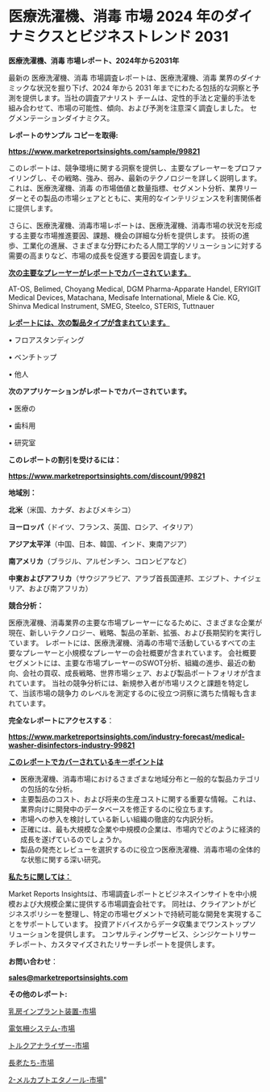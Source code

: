# 医療洗濯機、消毒 市場 2024 年のダイナミクスとビジネストレンド 2031

<strong>医療洗濯機、消毒 市場レポート、2024年から2031年</strong>

最新の 医療洗濯機、消毒 市場調査レポートは、医療洗濯機、消毒 業界のダイナミックな状況を掘り下げ、2024 年から 2031 年までにわたる包括的な洞察と予測を提供します。当社の調査アナリスト チームは、定性的手法と定量的手法を組み合わせて、市場の可能性、傾向、および予測を注意深く調査しました。 セグメンテーションダイナミクス。



<strong>レポートのサンプル コピーを取得:</strong> <a href=https://www.marketreportsinsights.com/sample/99821>

<strong><u>https://www.marketreportsinsights.com/sample/99821</u></strong></a>

このレポートは、競争環境に関する洞察を提供し、主要なプレーヤーをプロファイリングし、その戦略、強み、弱み、最新のテクノロジーを詳しく説明します。 これは、医療洗濯機、消毒 の市場価値と数量指標、セグメント分析、業界リーダーとその製品の市場シェアとともに、実用的なインテリジェンスを利害関係者に提供します。

さらに、医療洗濯機、消毒市場レポートは、医療洗濯機、消毒市場の状況を形成する主要な市場推進要因、課題、機会の詳細な分析を提供します。 技術の進歩、工業化の進展、さまざまな分野にわたる人間工学的ソリューションに対する需要の高まりなど、市場の成長を促進する要因を調査します。



<strong><u>次の主要なプレーヤーがレポートでカバーされています。</u></strong>

AT-OS, Belimed, Choyang Medical, DGM Pharma-Apparate Handel, ERYIGIT Medical Devices, Matachana, Medisafe International, Miele & Cie. KG, Shinva Medical Instrument, SMEG, Steelco, STERIS, Tuttnauer



<strong><u><b>レポートには、次の製品タイプが含まれています。</b></u></strong>

• フロアスタンディング

• ベンチトップ

• 他人



<strong><b>次のアプリケーションがレポートでカバーされています。</b></strong>

• 医療の

• 歯科用

• 研究室



<strong><b>このレポートの割引を受けるには：</b></strong><a href=https://www.marketreportsinsights.com/discount/99821>

<strong><u>https://www.marketreportsinsights.com/discount/99821</u></strong></a>



<strong>地域別：</strong>



<strong>北米</strong>（米国、カナダ、およびメキシコ）



<strong>ヨーロッパ</strong>（ドイツ、フランス、英国、ロシア、イタリア）



<strong>アジア太平洋</strong>（中国、日本、韓国、インド、東南アジア）



<strong>南アメリカ</strong>（ブラジル、アルゼンチン、コロンビアなど）



<strong>中東およびアフリカ</strong>（サウジアラビア、アラブ首長国連邦、エジプト、ナイジェリア、および南アフリカ）



<strong>競合分析：</strong>

医療洗濯機、消毒業界の主要な市場プレーヤーになるために、さまざまな企業が現在、新しいテクノロジー、戦略、製品の革新、拡張、および長期契約を実行しています。 レポートには、医療洗濯機、消毒の市場で活動しているすべての主要なプレーヤーと小規模なプレーヤーの会社概要が含まれています。 会社概要セグメントには、主要な市場プレーヤーのSWOT分析、組織の進歩、最近の動向、会社の買収、成長戦略、世界市場シェア、および製品ポートフォリオが含まれています。 当社の競争分析には、新規参入者が市場リスクと課題を特定して、当該市場の競争力 のレベルを測定するのに役立つ洞察に満ちた情報も含まれています。



<strong>完全なレポートにアクセスする</strong>：

<a href=https://www.marketreportsinsights.com/industry-forecast/medical-washer-disinfectors-industry-99821>

<strong><u>https://www.marketreportsinsights.com/industry-forecast/medical-washer-disinfectors-industry-99821</u></strong></a>



<strong><u><b>このレポートでカバーされているキーポイントは</b></u></strong>
<ul>
  <li>医療洗濯機、消毒市場におけるさまざまな地域分布と一般的な製品カテゴリの包括的な分析。</li>
  <li>主要製品のコスト、および将来の生産コストに関する重要な情報。これは、業界向けに開発中のデータベースを修正するのに役立ちます。</li>
  <li>市場への参入を検討している新しい組織の徹底的な内訳分析。</li>
  <li>正確には、最も大規模な企業や中規模の企業は、市場内でどのように経済的成長を遂げているのでしょうか。</li>
  <li>製品の発売とレビューを選択するのに役立つ医療洗濯機、消毒市場の全体的な状態に関する深い研究。</li>
</ul>


<strong><u><b>私たちに関しては：</b></u></strong>

Market Reports Insightsは、市場調査レポートとビジネスインサイトを中小規模および大規模企業に提供する市場調査会社です。 同社は、クライアントがビジネスポリシーを整理し、特定の市場セグメントで持続可能な開発を実現することをサポートしています。 投資アドバイスからデータ収集までワンストップソリューションを提供します。 コンサルティングサービス、シンジケートリサーチレポート、カスタマイズされたリサーチレポートを提供します。



<strong><b>お問い合わせ</b></strong>：

<a href=mailto:sales@marketreportsinsights.com>

<strong><u>sales@marketreportsinsights.com</u></strong></a>



<strong>その他のレポート:</strong>

<a href=https://www.linkedin.com/pulse/乳房インプラント装置-市場-2023-総利益と主要ベンダー-2030-analytics-avenue-360-analysis-5vraf/>乳房インプラント装置-市場</a>

<a href=https://www.linkedin.com/pulse/電気柵システム-市場-2023-競争分析と事業成長-2030-consumer-connection-collective-360-zr5jf/>電気柵システム-市場</a>

<a href=https://www.linkedin.com/pulse/トルクアナライザー-市場-2023-競争分析と事業成長-2030-consumer-connection-collective-360-xryjf/>トルクアナライザー-市場</a>

<a href=https://www.linkedin.com/pulse/長老たち-市場-2030-年までの需要に焦点を当てた-2023-年調査レポート-kyt5f/>長老たち-市場</a>

<a href=https://www.linkedin.com/pulse/2-メルカプトエタノール-市場-2023-年のダイナミクスとビジネストレンド-w1yuc/>2-メルカプトエタノール-市場</a>"
